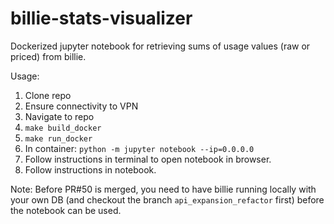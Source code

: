# billie-stats-visualizer
Dockerized jupyter notebook for retrieving sums of usage values (raw or priced) from billie.

Usage:

1. Clone repo
2. Ensure connectivity to VPN
3. Navigate to repo
4. `make build_docker`
5. `make run_docker`
6. In container: `python -m jupyter notebook --ip=0.0.0.0`
7. Follow instructions in terminal to open notebook in browser.
8. Follow instructions in notebook.

Note: Before PR#50 is merged, you need to have billie running locally with your own DB (and checkout the branch `api_expansion_refactor` first) before the notebook can be used. 
